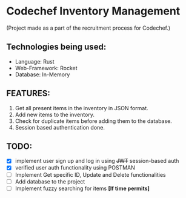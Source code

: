 # Codechef Inventory Management
(Project made as a part of the recruitment process for Codechef.)

## Technologies being used:
- Language: Rust
- Web-Framework: Rocket
- Database: In-Memory

## FEATURES:
1. Get all present items in the inventory in JSON format.
2. Add new items to the inventory.
3. Check for duplicate items before adding them to the database.
4. Session based authentication done.

## TODO:
- [x] implement user sign up and log in using ~~JWT~~ session-based auth
- [x] verified user auth functionality using POSTMAN
- [ ] Implement Get specific ID, Update and Delete functionalities
- [ ] Add database to the project
- [ ] Implement fuzzy searching for items **[If time permits]** 